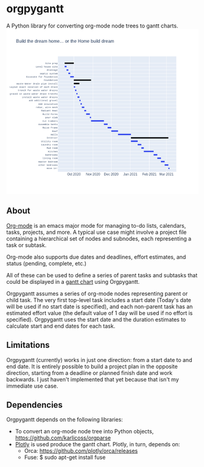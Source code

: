 # orgpygantt
A Python library for converting org-mode node trees to gantt charts.
![Sample gantt chart](https://github.com/lcommons/orgpygantt/blob/master/gantt.png)

## About
[Org-mode](https://www.orgmode.org/) is an emacs major mode for managing to-do lists, calendars, tasks, projects, and more. A typical use case might involve a project file containing a hierarchical set of nodes and subnodes, each representing a task or subtask.

Org-mode also supports due dates and deadlines, effort estimates, and status (pending, complete, etc.)

All of these can be used to define a series of parent tasks and subtasks that could be displayed in a [gantt chart](https://en.wikipedia.org/wiki/Gantt_chart) using Orgpygantt.

Orgpygantt assumes a series of org-mode nodes representing parent or child task. The very first top-level task includes a start date (Today's date will be used if no start date is specified), and each non-parent task has an estimated effort value (the default value of 1 day will be used if no effort is specified). Orgpygantt uses the start date and the duration estimates to calculate start and end dates for each task.

## Limitations
Orgpygantt (currently) works in just one direction: from a start date to and end date. It is entirely possible to build a project plan in the opposite direction, starting from a deadline or planned finish date and work backwards. I just haven't implemented that yet because that isn't my immediate use case.

## Dependencies
Orgpygantt depends on the following libraries:
* To convert an org-mode node tree into Python objects,
https://github.com/karlicoss/orgparse
* [Plotly](https://plot.ly/) is used produce the gantt chart. Plotly, in turn, depends on:
  * Orca: https://github.com/plotly/orca/releases
  * Fuse: $ sudo apt-get install fuse
